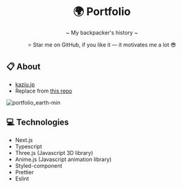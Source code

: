<h1 align="center">
    🌍 Portfolio
</h1>
<p align="center">~ My backpacker's history ~</p>

<p align="center">⭐ Star me on GitHub, if you like it — it motivates me a lot 😎</p>

## 📋 About
- [kaziu.jp](https://kaziu.jp)  
- Replace from [this repo](https://github.com/kazoogon/website)


![portfolio_earth-min](https://user-images.githubusercontent.com/24407811/154156364-b3d65be3-8619-47fb-a547-1a74670b07fd.gif)


## 💻 Technologies
- Next.js
- Typescript
- Three.js (Javascript 3D library)
- Anime.js (Javascript animation library)
- Styled-component
- Prettier
- Eslint

##
